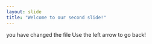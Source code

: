 ```yaml
---
layout: slide
title: "Welcome to our second slide!"
---
```

you have changed the file 
Use the left arrow to go back!
